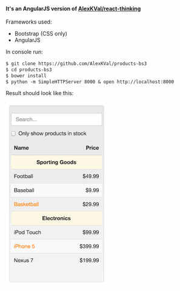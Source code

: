 #### It's an AngularJS version of [AlexKVal/react-thinking](https://github.com/AlexKVal/react-thinking/)

Frameworks used:
- Bootstrap (CSS only)
- AngularJS

In console run:

    $ git clone https://github.com/AlexKVal/products-bs3
    $ cd products-bs3
    $ bower install
    $ python -m SimpleHTTPServer 8000 & open http://localhost:8000

Result should look like this:

![](https://raw.githubusercontent.com/AlexKVal/react-thinking/images/images/result.png)

